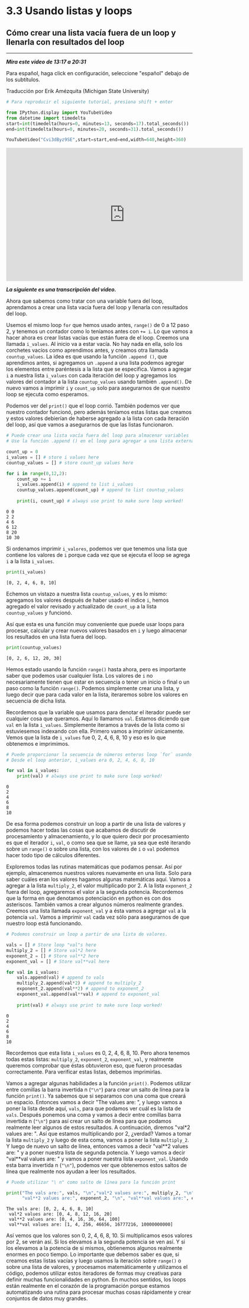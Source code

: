 # 3.3 Usando listas y loops

## Cómo crear una lista vacía fuera de un loop y llenarla con resultados del loop
____

***Mira este video de 13:17 a 20:31***

Para español, haga click en configuración, seleccione "español" debajo de los subtítulos.

Traducción por Erik Amézquita (Michigan State University)


```python
# Para reproducir el siguiente tutorial, presiona shift + enter

from IPython.display import YouTubeVideo
from datetime import timedelta
start=int(timedelta(hours=0, minutes=13, seconds=17).total_seconds())
end=int(timedelta(hours=0, minutes=20, seconds=31).total_seconds())

YouTubeVideo("Cvi3dByz9SE",start=start,end=end,width=640,height=360)
```





<iframe
    width="640"
    height="360"
    src="https://www.youtube.com/embed/Cvi3dByz9SE?start=797&end=1231"
    frameborder="0"
    allowfullscreen
></iframe>




***La siguiente es una transcripción del video.***

Ahora que sabemos como tratar con una variable fuera del loop, aprendamos a crear una lista vacía fuera del loop y llenarla con resultados del loop.

Usemos el mismo loop `for` que hemos usado antes, `range()` de 0 a 12 paso 2, y tenemos un contador como lo teníamos antes con `+= i`.
Lo que vamos a hacer ahora es crear listas vacías que están fuera de
el loop. Creemos una llamada `i_values`. Al inicio va a estar vacía. No hay nada en ella, solo los corchetes vacíos como aprendimos antes, y creamos otra llamada `countup_values`. La idea es que usando la función `.append ()`, que aprendimos antes, si agregamos un `.append` a una lista podemos agregar los elementos entre paréntesis a la lista que se especifica. Vamos a agregar `i` a nuestra lista `i_values` con cada iteración del loop y agregamos los valores del contador a la lista
`countup_values` usando también `.append()`. De nuevo vamos a imprimir `i` y `count_up` solo para asegurarnos de que nuestro loop se ejecuta como esperamos.

Podemos ver del `print()` que el loop corrió. También podemos ver que nuestro contador funcionó, pero además teníamos estas listas que creamos
y estos valores debierían de haberse agregado a la lista con cada iteración del loop, así que vamos a asegurarnos de que las listas funcionaron.


```python
# Puede crear una lista vacía fuera del loop para almacenar variables
# Use la función .append () en el loop para agregar a una lista externa

count_up = 0
i_values = [] # store i values here
countup_values = [] # store count_up values here

for i in range(0,12,2):
    count_up += i
    i_values.append(i) # append to list i_values
    countup_values.append(count_up) # append to list countup_values
    
    print(i, count_up) # always use print to make sure loop worked!
```

    0 0
    2 2
    4 6
    6 12
    8 20
    10 30


Si ordenamos imprimir `i_valores`, podemos ver que tenemos una lista que contiene los valores de `i` porque cada vez que se ejecuta el loop se agrega `i` a la lista `i_values`.


```python
print(i_values)
```

    [0, 2, 4, 6, 8, 10]


Echemos un vistazo a nuestra lista `countup_values`, y es lo mismo: agregamos los valores después de haber usado el índice `i`, hemos agregado el valor revisado y actualizado de `count_up` a la lista `countup_values` y funcionó. 

Así que esta es una función muy conveniente que puede usar loops para procesar, calcular y crear nuevos valores basados en `i` y luego almacenar los resultados en una lista fuera del loop.


```python
print(countup_values)
```

    [0, 2, 6, 12, 20, 30]


Hemos estado usando la función `range()` hasta ahora, pero es importante
saber que podemos usar cualquier lista. Los valores de `i` no necesariamente tienen que estar en secuencia o tener un inicio o final o un paso como la función `range()`. Podemos simplemente crear una lista, y luego decir que para cada valor en la lista, iteraremos sobre los valores en secuencia de dicha lista.

Recordemos que la variable que usamos para denotar el iterador puede ser cualquier cosa que queramos. Aquí lo llamamos `val`. Estamos diciendo que `val` en la lista `i_values`. Simplemente iteramos a través de la lista como si estuviesemos indexando con ella. Primero vamos a imprimir únicamente. Vemos que la lista de `i_values` fue 0, 2, 4, 6, 8, 10
y eso es lo que obtenemos e imprimimos.


```python
# Puede proporcionar la secuencia de números enteros loop `for` usando una lista
# Desde el loop anterior, i_values era 0, 2, 4, 6, 8, 10

for val in i_values:
    print(val) # always use print to make sure loop worked!
```

    0
    2
    4
    6
    8
    10


De esa forma podemos construir un loop a partir de una lista de valores y podemos hacer todas las cosas que acabamos de discutir de procesamiento y almacenamiento, y lo que quiero decir por procesamiento es que el iterador `i`, `val`, o como sea que se llame, ya sea que esté iterando sobre un `range()` o sobre una lista, con los valores de `i` o `val` podemos hacer todo tipo de cálculos diferentes.

Exploremos todas las rutinas matemáticas que podamos pensar. Así por ejemplo, almacenemos nuestros valores nuevamente en una lista. Solo para saber cuáles eran los valores hagamos algunas matemáticas aquí. Vamos a agregar a la lista `multiply_2`, el valor multiplicado por 2. A la lista `exponent_2` fuera del loop, agregaremos el valor a la segunda potencia. Recordemos que la forma en que denotamos potenciación en python es con dos asteriscos. También vamos a crear algunos números realmente grandes. Creemos una lista llamada `exponent_val` y a ésta vamos a agregar `val` a la potencia `val`. Vamos a imprimir `val` cada vez sólo para asegurarnos de que nuestro loop está funcionando.


```python
# Podemos construir un loop a partir de una lista de valores.

vals = [] # Store loop "val"s here
multiply_2 = [] # Store val*2 here
exponent_2 = [] # Store val**2 here
exponent_val = [] # Store val**val here

for val in i_values:
    vals.append(val) # append to vals
    multiply_2.append(val*2) # append to multiply_2
    exponent_2.append(val**2) # append to exponent_2
    exponent_val.append(val**val) # append to exponent_val
    
    print(val) # always use print to make sure loop worked!
```

    0
    2
    4
    6
    8
    10


Recordemos que esta lista `i_values` es 0, 2, 4, 6, 8, 10. Pero ahora tenemos todas estas listas: `multiply_2`, `exponent_2`, `exponent_val`,
y realmente queremos comprobar que éstas obtuvieron eso, que fueron procesadas correctamente. Para verificar estas listas, debemos imprimirlas. 

Vamos a agregar algunas habilidades a la función `print()`. Podemos utilizar entre comillas la barra invertida n (`"\n"`) para crear un salto de línea para la función `print()`. Ya sabemos que si separamos con una coma que creará un espacio. Entonces vamos a decir "The values are: ", y luego vamos a poner la lista desde aquí, `vals`, para que podamos ver cuál es la lista de `vals`. Después ponemos una coma y vamos a decir entre comillas barra invertida n (`"\n"`) para así crear un salto de línea para que podamos realmente leer algunos de estos resultados. A continuación, diremos "val\*2 values are: ". Así que estamos multiplicando por 2, ¿verdad? Vamos a tomar la lista `multiply_2` y luego de esta coma, vamos a poner la lista `multiply_2`. Y luego de nuevo un salto de línea, entonces vamos a decir "val\*\*2 values are: " y a poner nuestra lista de segunda potencia. Y luego vamos a decir "val\*\*val values are: " y vamos a poner nuestra lista `exponent_val`. Usando esta barra invertida n (`"\n"`), podemos ver que obtenemos estos saltos de línea que realmente nos ayudan a leer los resultados.


```python
# Puede utilizar "\ n" como salto de línea para la función print

print("The vals are:", vals, "\n","val*2 values are:", multiply_2, "\n",
      "val**2 values are:", exponent_2, "\n", "val**val values are:", exponent_val)
```

    The vals are: [0, 2, 4, 6, 8, 10] 
     val*2 values are: [0, 4, 8, 12, 16, 20] 
     val**2 values are: [0, 4, 16, 36, 64, 100] 
     val**val values are: [1, 4, 256, 46656, 16777216, 10000000000]


Así vemos que los valores son 0, 2, 4, 6, 8, 10. Si multiplicamos esos valores por 2, se verán así. Si los elevamos a la segunda potencia se ven así. Y si los elevamos a la potencia de si mismos, obtienemos algunos realmente enormes en poco tiempo. Lo importante que debemos saber es que, si creamos estas listas vacías y luego usamos la iteración sobre `range()` o sobre una lista de valores, y procesamos matemáticamente y utilizamos el código, podemos utilizar estos iteradores de formas muy creativas para definir muchas funcionalidades en python. En muchos sentidos, los loops están realmente en el corazón de la programación porque estamos automatizando una rutina para procesar muchas cosas rápidamente y crear conjuntos de datos muy grandes.
